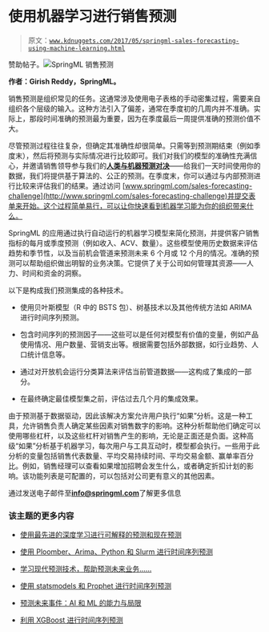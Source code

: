 # 使用机器学习进行销售预测

> 原文：[`www.kdnuggets.com/2017/05/springml-sales-forecasting-using-machine-learning.html`](https://www.kdnuggets.com/2017/05/springml-sales-forecasting-using-machine-learning.html)

赞助帖子。![SpringML 销售预测](http://www.springml.com/sales-forecasting-challenge)

**作者：Girish Reddy，SpringML。**

销售预测是组织常见的任务。这通常涉及使用电子表格的手动密集过程，需要来自组织各个层级的输入。这种方法引入了偏差，通常在季度初的几周内并不准确。实际上，那段时间准确的预测最为重要，因为在季度最后一周提供准确的预测价值不大。

尽管预测过程往往复杂，但确定其准确性却很简单。只需等到预测期结束（例如季度末），然后将预测与实际情况进行比较即可。我们对我们的模型的准确性充满信心，并邀请销售领导参与我们的[**人类与机器预测对决**](http://www.springml.com/sales-forecasting-challenge)——给我们一天时间使用你的数据，我们将提供基于算法的、公正的预测。在季度末，你可以通过与内部预测进行比较来评估我们的结果。通过访问 [www.springml.com/sales-forecasting-challenge](http://www.springml.com/sales-forecasting-challenge)并提交表单来开始。这个过程简单易行，可以让你快速看到机器学习能为你的组织带来什么。

SpringML 的应用通过执行自动运行的机器学习模型来简化预测，并提供客户销售指标的每月或季度预测（例如收入、ACV、数量）。这些模型使用历史数据来评估趋势和季节性，以及当前机会管道来预测未来 6 个月或 12 个月的情况。准确的预测可以帮助组织做出明智的业务决策。它提供了关于公司如何管理其资源——人力、时间和资金的洞察。

以下是构成我们预测集成的各种技术。

+   使用贝叶斯模型（R 中的 BSTS 包）、树基技术以及其他传统方法如 ARIMA 进行时间序列预测。

+   包含时间序列的预测因子——这些可以是任何对模型有价值的变量，例如产品使用情况、用户数量、营销支出等。根据需要包括外部数据，如行业趋势、人口统计信息等。

+   通过对开放机会运行分类算法来评估当前管道数据——这构成了集成的一部分。

+   在最终确定最佳模型集之前，评估过去几个月的集成效果。

由于预测基于数据驱动，因此该解决方案允许用户执行“如果”分析。这是一种工具，允许销售负责人确定某些因素对销售数字的影响。这种分析帮助他们确定可以使用哪些杠杆，以及这些杠杆对销售产生的影响，无论是正面还是负面。这种高级“如果”分析基于机器学习，每次用户与工具互动时，模型都会执行。一些用于此分析的变量包括销售代表数量、平均交易持续时间、平均交易金额、赢单率百分比。例如，销售经理可以查看如果增加招聘会发生什么，或者确定折扣计划的影响。该功能列表是可配置的，可以包括对公司更有意义的其他因素。

通过发送电子邮件至**info@springml.com**了解更多信息

### 该主题的更多内容

+   [使用最先进的深度学习进行可解释的预测和现在预测](https://www.kdnuggets.com/2021/12/sota-explainable-forecasting-and-nowcasting.html)

+   [使用 Ploomber、Arima、Python 和 Slurm 进行时间序列预测](https://www.kdnuggets.com/2022/03/time-series-forecasting-ploomber-arima-python-slurm.html)

+   [学习现代预测技术，帮助预测未来业务……](https://www.kdnuggets.com/2022/12/sphere-learn-modern-forecasting-techniques-help-predict-future-business-outcomes.html)

+   [使用 statsmodels 和 Prophet 进行时间序列预测](https://www.kdnuggets.com/2023/03/time-series-forecasting-statsmodels-prophet.html)

+   [预测未来事件：AI 和 ML 的能力与局限](https://www.kdnuggets.com/2023/06/forecasting-future-events-capabilities-limitations-ai-ml.html)

+   [利用 XGBoost 进行时间序列预测](https://www.kdnuggets.com/2023/08/leveraging-xgboost-timeseries-forecasting.html)
